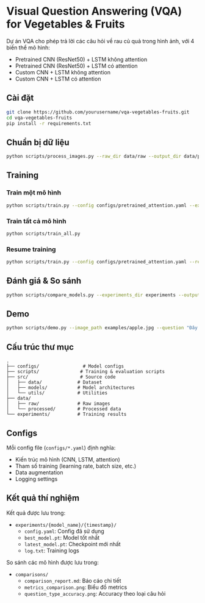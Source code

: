 # Visual Question Answering (VQA) for Vegetables & Fruits

Dự án VQA cho phép trả lời các câu hỏi về rau củ quả trong hình ảnh, với 4 biến thể mô hình:

- Pretrained CNN (ResNet50) + LSTM không attention
- Pretrained CNN (ResNet50) + LSTM có attention
- Custom CNN + LSTM không attention
- Custom CNN + LSTM có attention

## Cài đặt

```bash
git clone https://github.com/yourusername/vqa-vegetables-fruits.git
cd vqa-vegetables-fruits
pip install -r requirements.txt
```

## Chuẩn bị dữ liệu

```bash
python scripts/process_images.py --raw_dir data/raw --output_dir data/processed --image_size 224
```

## Training

### Train một mô hình

```bash
python scripts/train.py --config configs/pretrained_attention.yaml --experiment_name pretrained_attention --data_dir data/processed --device cuda
```

### Train tất cả mô hình

```bash
python scripts/train_all.py
```

### Resume training

```bash
python scripts/train.py --config configs/pretrained_attention.yaml --resume experiments/pretrained_attention/latest/best_model.pt
```

## Đánh giá & So sánh

```bash
python scripts/compare_models.py --experiments_dir experiments --output_dir comparisons
```

## Demo

```bash
python scripts/demo.py --image_path examples/apple.jpg --question "Đây là quả gì?" --model_path experiments/pretrained_attention/latest/best_model.pt
```

## Cấu trúc thư mục

```
.
├── configs/                # Model configs
├── scripts/               # Training & evaluation scripts
├── src/                   # Source code
│   ├── data/             # Dataset
│   ├── models/           # Model architectures
│   └── utils/            # Utilities
├── data/
│   ├── raw/              # Raw images
│   └── processed/        # Processed data
└── experiments/          # Training results
```

## Configs

Mỗi config file (`configs/*.yaml`) định nghĩa:

- Kiến trúc mô hình (CNN, LSTM, attention)
- Tham số training (learning rate, batch size, etc.)
- Data augmentation
- Logging settings

## Kết quả thí nghiệm

Kết quả được lưu trong:

- `experiments/{model_name}/{timestamp}/`
  - `config.yaml`: Config đã sử dụng
  - `best_model.pt`: Model tốt nhất
  - `latest_model.pt`: Checkpoint mới nhất
  - `log.txt`: Training logs

So sánh các mô hình được lưu trong:

- `comparisons/`
  - `comparison_report.md`: Báo cáo chi tiết
  - `metrics_comparison.png`: Biểu đồ metrics
  - `question_type_accuracy.png`: Accuracy theo loại câu hỏi
